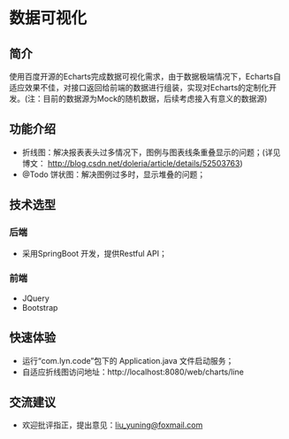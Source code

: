 # 数据可视化 
## 简介 
使用百度开源的Echarts完成数据可视化需求，由于数据极端情况下，Echarts自适应效果不佳，对接口返回给前端的数据进行组装，实现对Echarts的定制化开发。(注：目前的数据源为Mock的随机数据，后续考虑接入有意义的数据源)

## 功能介绍
* 折线图：解决报表表头过多情况下，图例与图表线条重叠显示的问题；(详见博文： http://blog.csdn.net/doleria/article/details/52503763)
* @Todo 饼状图：解决图例过多时，显示堆叠的问题；

## 技术选型
### 后端
* 采用SpringBoot 开发，提供Restful API；

### 前端
* JQuery
* Bootstrap

## 快速体验
* 运行“com.lyn.code”包下的 Application.java 文件启动服务；
* 自适应折线图访问地址：http://localhost:8080/web/charts/line

## 交流建议
* 欢迎批评指正，提出意见：liu_yuning@foxmail.com 
